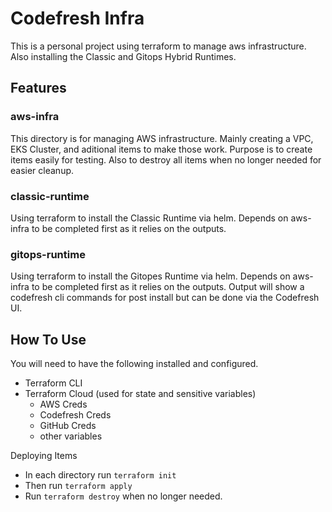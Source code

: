 # Codefresh Infra

This is a personal project using terraform to manage aws infrastructure. Also installing the Classic and Gitops Hybrid Runtimes.

## Features

### aws-infra

This directory is for managing AWS infrastructure.  Mainly creating a VPC, EKS Cluster, and aditional items to make those work. Purpose is to create items easily for testing. Also to destroy all items when no longer needed for easier cleanup.

### classic-runtime

Using terraform to install the Classic Runtime via helm.  Depends on aws-infra to be completed first as it relies on the outputs.

### gitops-runtime

Using terraform to install the Gitopes Runtime via helm.  Depends on aws-infra to be completed first as it relies on the outputs. Output will show a codefresh cli commands for post install but can be done via the Codefresh UI.

## How To Use

You will need to have the following installed and configured.

- Terraform CLI
- Terraform Cloud (used for state and sensitive variables)
  - AWS Creds
  - Codefresh Creds
  - GitHub Creds
  - other variables

Deploying Items

- In each directory run `terraform init`
- Then run `terraform apply`
- Run `terraform destroy` when no longer needed.
